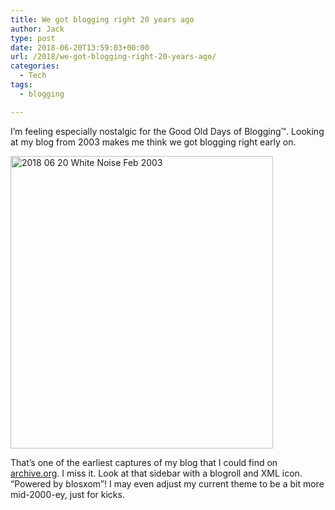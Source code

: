 ```yaml
---
title: We got blogging right 20 years ago
author: Jack
type: post
date: 2018-06-20T13:59:03+00:00
url: /2018/we-got-blogging-right-20-years-ago/
categories:
  - Tech
tags:
  - blogging

---
```

I&#8217;m feeling especially nostalgic for the Good Old Days of Blogging™. Looking at my blog from 2003 makes me think we got blogging right early on.

<img src="/wp-content/uploads/2018/06/2018-06-20_White-Noise-Feb-2003.png" alt="2018 06 20 White Noise Feb 2003" title="2018-06-20_White-Noise-Feb-2003.png" border="0" width="420" height="468" />

That&#8217;s one of the earliest captures of my blog that I could find on [archive.org][1]. I miss it. Look at that sidebar with a blogroll and XML icon. &#8220;Powered by blosxom&#8221;! I may even adjust my current theme to be a bit more mid-2000-ey, just for kicks.

 [1]: http://web.archive.org